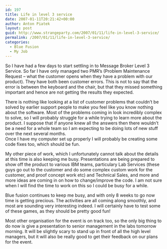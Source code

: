 ```yaml
---
id: 197
title: Life in level 3 service
date: 2007-01-11T20:21:42+00:00
author: Anton Piatek
layout: post
guid: http://www.strangeparty.com/2007/01/11/life-in-level-3-service/
permalink: /2007/01/11/life-in-level-3-service/
categories:
  - Blue Fusion
  - My Job
---
```

So I have had a few days to start settling in to Message Broker Level 3 Service. So far I have only managed two PMR&#8217;s (Problem Maintenance Request &#8211; what the customer opens when they have a problem with our product). They have both been customer errors. This is not to say that the error is between the keyboard and the chair, but that they missed something important and hence are not getting the results they expected.

There is nothing like looking at a list of customer problems that couldn&#8217;t be solved by earlier support people to make you feel like you know nothing about the software. Most of the problems coming in look incredibly complex to solve, so I will probably struggle for a while trying to learn more about the product. I suppose that if anyone knew all the answers then there wouldn&#8217;t be a need for a whole team so I am expecting to be doing lots of new stuff over the next several months.  
Once I have my computer set up properly I will probably be creating some code fixes too, which should be fun.

My other piece of work, which I unfortunately cannot talk about the details at this time is also keeping me busy. Presentations are being prepared to show off the product to various IBM teams, particulary Lab Services (these guys go out to the customer and do some complex custom work for the customer, and proof concept work etc) and Technical Sales, and more and more ideas are coming in on how to change/improve the code. I am not sure when I will find the time to work on this so I could be busy for a while.

Blue fusion continues to keep me busy, and with only 8 weeks to go now time is getting precious. The activities are all coming along smoothly, and most are sounding very interesting indeed. I will certainly have to test some of these games, as they should be pretty good fun!

Most other organisation for the event is on track too, so the only big thing to do now is give a presentation to senior management in the labs tomorrow morning. It will be slightly scary to stand up in front of all the high level managers, but it will also be really good to get their feedback on our plans for the event.